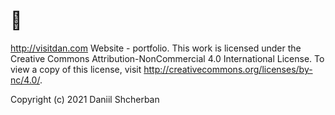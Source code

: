 # 👋
 http://visitdan.com
 Website - portfolio.
 This work is licensed under the Creative Commons Attribution-NonCommercial 4.0 International License. 
 To view a copy of this license, visit http://creativecommons.org/licenses/by-nc/4.0/.

 Copyright (c) 2021 Daniil Shcherban
